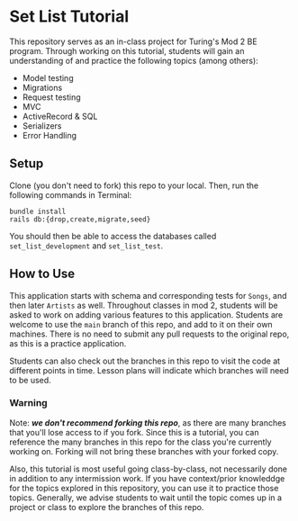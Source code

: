 # Set List Tutorial


This repository serves as an in-class project for Turing's Mod 2 BE program. Through working on this tutorial, students will gain an understanding of and practice the following topics (among others): 
* Model testing
* Migrations
* Request testing
* MVC
* ActiveRecord & SQL
* Serializers
* Error Handling

## Setup

Clone (you don't need to fork) this repo to your local. Then, run the following commands in Terminal: 
```
bundle install
rails db:{drop,create,migrate,seed}
```

You should then be able to access the databases called `set_list_development` and `set_list_test`. 

## How to Use
This application starts with schema and corresponding tests for `Songs`, and then later `Artists` as well. Throughout classes in mod 2, students will be asked to work on adding various features to this application. Students are welcome to use the `main` branch of this repo, and add to it on their own machines. There is no need to submit any pull requests to the original repo, as this is a practice application. 

Students can also check out the branches in this repo to visit the code at different points in time. Lesson plans will indicate which branches will need to be used.

### Warning
Note: ___we don't recommend **forking** this repo___, as there are many branches that you'll lose access to if you fork. Since this is a tutorial, you can reference the many branches in this repo for the class you're currently working on. Forking will not bring these branches with your forked copy. 

Also, this tutorial is most useful going class-by-class, not necessarily done in addition to any intermission work. If you have context/prior knowleddge for the topics explored in this repository, you can use it to practice those topics. Generally, we advise students to wait until the topic comes up in a project or class to explore the branches of this repo.
